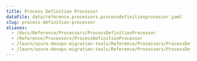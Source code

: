 ```yaml
---
title: Process Definition Processor
dataFile: data/reference.processors.processdefinitionprocessor.yaml
slug: process-definition-processor
aliases:
  - /docs/Reference/Processors/ProcessDefinitionProcessor
  - /Reference/Processors/ProcessDefinitionProcessor
  - /learn/azure-devops-migration-tools/Reference/Processors/ProcessDefinitionProcessor
  - /learn/azure-devops-migration-tools/Reference/Processors/ProcessDefinitionProcessor/index.md
---
```

